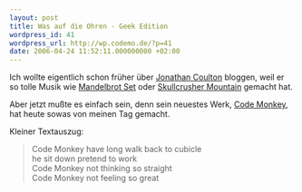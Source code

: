```yaml
---
layout: post
title: Was auf die Ohren - Geek Edition
wordpress_id: 41
wordpress_url: http://wp.codemo.de/?p=41
date: 2006-04-24 11:52:11.000000000 +02:00
---
```

Ich wollte eigentlich schon früher über [Jonathan Coulton](http://www.jonathancoulton.com) bloggen, weil er so tolle Musik wie [Mandelbrot Set](http://www.jonathancoulton.com/lyrics/mandelbrot-set) oder [Skullcrusher Mountain](http://www.jonathancoulton.com/lyrics/skullcrusher-mountain) gemacht hat.

Aber jetzt mußte es einfach sein, denn sein neuestes Werk, [Code Monkey](http://www.jonathancoulton.com/2006/04/14/thing-a-week-29-code-monkey/), hat heute sowas von meinen Tag gemacht.

Kleiner Textauszug:


>Code Monkey have long walk back to cubicle  
>he sit down pretend to work  
>Code Monkey not thinking so straight  
>Code Monkey not feeling so great